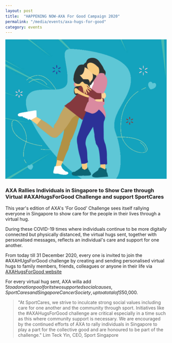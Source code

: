 ```yaml
---
layout: post
title:  "HAPPENING NOW-AXA For Good Campaign 2020"
permalink: "/media/events/axa-hugs-for-good"
category: events
---
```


![AXA Hugs For Good](/images/AXA_Hugs.png)

### AXA Rallies Individuals in Singapore to Show Care through Virtual #AXAHugsForGood Challenge and support SportCares

This year's edition of AXA's 'For Good' Challenge sees itself rallying everyone in Singapore to show care for the people in their lives through a virtual hug.

During these COVID-19 times where individuals continue to be more digitally connected but physically distanced, the virtual hugs sent, together with personalised messages, reflects an individual's care and support for one another. 

From today till 31 December 2020, every one is invited to join the #AXAHUgsForGood challenge by creating and sending personalised virtual hugs to family members, friends, colleagues or anyone in their life via [AXAHugsForGood website](https://axahugsforgood.com/)

For every virtual hug sent, AXA willa add $5 to a donation pool for its two supported social causes, SportCares and Singapore Cancer Society, up to a total of S$50,000.

> "At SportCares, we strive to inculcate strong social values including care for one another and the community through sport.  Initiatives like the #AXAHugsForGood challenge are critical especially in a time such as this where community support is necessary.  We are encouraged by the continued efforts of AXA to rally individuals in Singapore to play a part for the collective good and are honoured to be part of the challenge." Lim Teck Yin, CEO, Sport Singapore



